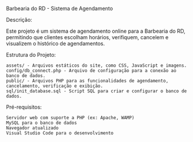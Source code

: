 Barbearia do RD - Sistema de Agendamento


Descrição:

Este projeto é um sistema de agendamento online para a Barbearia do RD, permitindo que clientes escolham horários, verifiquem, cancelem e visualizem o histórico de agendamentos.

Estrutura do Projeto:

    assets/ - Arquivos estáticos do site, como CSS, JavaScript e imagens.
    config/db_connect.php - Arquivo de configuração para a conexão ao banco de dados.
    public/ - Arquivos PHP para as funcionalidades de agendamento, cancelamento, verificação e exibição.
    sql/init_database.sql - Script SQL para criar e configurar o banco de dados.

Pré-requisitos:

    Servidor web com suporte a PHP (ex: Apache, WAMP)
    MySQL para o banco de dados
    Navegador atualizado
    Visual Studio Code para o desenvolvimento